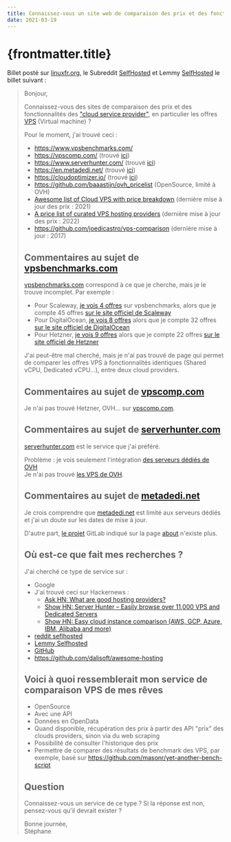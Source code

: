 ```yaml
---
title: Connaissez-vous un site web de comparaison des prix et des fonctionnalités des offres VPS ?
date: 2021-03-19
---
```


# {frontmatter.title}

Billet posté sur [linuxfr.org](https://linuxfr.org/users/harobed/journaux/connaissez-vous-un-site-web-de-comparaison-des-prix-et-des-fonctionnalites-des-offres-vps), le Subreddit [SelfHosted](https://old.reddit.com/r/selfhosted/comments/16926wz/do_you_know_a_vps_prices_and_features_comparator/) et Lemmy [SelfHosted](https://lemmy.world/post/4383467) le billet suivant :

> Bonjour,
>
> Connaissez-vous des sites de comparaison des prix et des fonctionnalités des ["cloud service provider"](https://en.wikipedia.org/wiki/Cloud_computing), en particulier les offres [VPS](https://en.wikipedia.org/wiki/Virtual_private_server) (Virtual machine) ?
>
> Pour le moment, j'ai trouvé ceci :
>
> - https://www.vpsbenchmarks.com/
> - https://vpscomp.com/ (trouvé [ici](https://news.ycombinator.com/item?id=9241159))
> - https://www.serverhunter.com/ (trouvé [ici](https://news.ycombinator.com/item?id=20537209))
> - https://en.metadedi.net/ (trouvé [ici](https://en.metadedi.net/))
> - https://cloudoptimizer.io/ (trouvé [ici](https://news.ycombinator.com/item?id=26846163))
> - https://github.com/baaastijn/ovh_pricelist (OpenSource, limité à OVH)
> - [Awesome list of Cloud VPS with price breakdown](https://github.com/leogallego/awesome-vps-price-breakdown) (dernière mise à jour des prix : 2021)
> - [A price list of curated VPS hosting providers](https://github.com/boywithkeyboard/vps-hosters) (dernière mise à jour des prix : 2022)
> - https://github.com/joedicastro/vps-comparison (dernière mise à jour : 2017)
>
> ## Commentaires au sujet de [vpsbenchmarks.com](https://www.vpsbenchmarks.com/)
>
> [vpsbenchmarks.com](https://www.vpsbenchmarks.com/) correspond à ce que je cherche, mais je le trouve incomplet. Par exemple :
>
> - Pour Scaleway, [je vois 4 offres](https://www.vpsbenchmarks.com/instance_types/scaleway) sur vpsbenchmarks, alors que je compte 45 offres [sur le site officiel de Scaleway](https://www.scaleway.com/en/pricing/?tags=compute)
> - Pour DigitalOcean, [je vois 8 offres](https://www.vpsbenchmarks.com/hosters/digitalocean) alors que je compte 32 offres [sur le site officiel de DigitalOcean](https://www.digitalocean.com/pricing/droplets)
> - Pour Hetzner, [je vois 9 offres](https://www.vpsbenchmarks.com/hosters/hetzner) alors que je compte 22 offres [sur le site officiel de Hetzner](https://www.hetzner.com/cloud)
>
> J'ai peut-être mal cherché, mais je n'ai pas trouvé de page qui permet de comparer les offres VPS à fonctionnalités identiques (Shared vCPU, Dedicated vCPU…), entre deux cloud providers.
>
> ## Commentaires au sujet de [vpscomp.com](https://vpscomp.com/)
>
> Je n'ai pas trouvé Hetzner, OVH… sur [vpscomp.com](https://vpscomp.com/).
>
> ## Commentaires au sujet de [serverhunter.com](https://www.serverhunter.com)
>
> [serverhunter.com](https://www.serverhunter.com) est le service que j'ai préféré.
>
> Problème : je vois seulement l'intégration [des serveurs dédiés de OVH](https://www.serverhunter.com/company/ovh/)<br />
> Je n'ai pas trouvé [les VPS de OVH](https://us.ovhcloud.com/public-cloud/compute/).
>
> ## Commentaires au sujet de [metadedi.net](https://en.metadedi.net/)
>
> Je crois comprendre que [metadedi.net](https://en.metadedi.net/) est limité aux serveurs dédiés et j'ai un doute sur les dates de mise à jour.
>
> D'autre part, [le projet](https://gitlab.com/Ne00n/metaDedi-Filters) GitLab indiqué sur la page [about](https://en.metadedi.net/index.php?p=about) n'existe plus.
>
> ## Où est-ce que fait mes recherches ?
>
> J'ai cherché ce type de service sur :
>
> - Google
> - J'ai trouvé ceci sur Hackernews :
>   - [Ask HN: What are good hosting providers?](https://news.ycombinator.com/item?id=20537209)
>   - [Show HN: Server Hunter – Easily browse over 11,000 VPS and Dedicated Servers](https://news.ycombinator.com/item?id=19140834)
>   - [Show HN: Easy cloud instance comparison (AWS, GCP, Azure, IBM, Alibaba and more)](https://news.ycombinator.com/item?id=26846163)
> - [reddit seflhosted](https://old.reddit.com/r/selfhosted/)
> - [Lemmy Selfhosted](https://lemmy.world/c/selfhosted)
> - [GitHub](https://github.com/search?q=VPS+price&type=issues)
> - https://github.com/dalisoft/awesome-hosting
>
> ## Voici à quoi ressemblerait mon service de comparaison VPS de mes rêves
>
> - OpenSource
> - Avec une API
> - Données en OpenData
> - Quand disponible, récupération des prix à partir des API "prix" des clouds providers, sinon via du web scraping
> - Possibilité de consulter l'historique des prix
> - Permettre de comparer des résultats de benchmark des VPS, par exemple, basé sur https://github.com/masonr/yet-another-bench-script
>
> ## Question
>
> Connaissez-vous un service de ce type ? Si la réponse est non, pensez-vous qu'il devrait exister ?
>
> Bonne journée,<br />
> Stéphane
